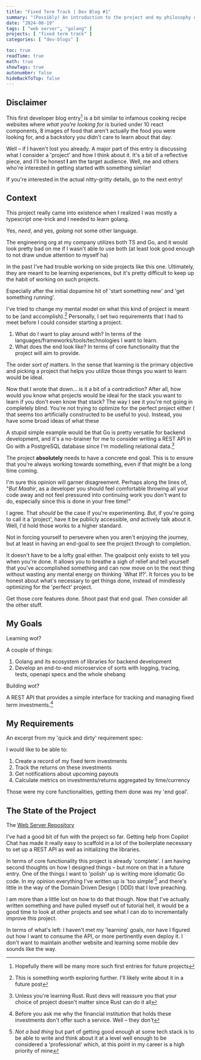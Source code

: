 ```yaml
---
title: "Fixed Term Track | Dev Blog #1"
summary: "(Possibly) An introduction to the project and my philosophy on these programming side-quests!"
date: "2024-08-19"
tags: [ "web server", "golang" ]
projects: [ "fixed term track" ]
categories: [ "dev-blogs" ]

toc: true
readTime: true
math: true
showTags: true
autonumber: false
hideBackToTop: false
---
```


## Disclaimer

This first developer blog entry[^1] is a bit similar to infamous cooking recipe websites where _what you're looking
for_ is buried under 10 react components, 8 images of food that aren't actually the food you were looking for, and a
backstory you didn't care to learn about that day.

Well – if I haven't lost you already. A major part of this entry is discussing what I consider a 'project' and how I
think about it. It's a bit of a reflective piece, and I'll be honest **I** am the target audience. Well, me and others
who're interested in getting started with something similar!

If you're interested in the actual nitty-gritty details, go to the next entry!

## Context

This project really came into existence when I realized I was mostly a typescript one-trick and I needed to learn
golang.

Yes, _need_, and yes, _golang_ not some other language.

The engineering org at my company utilizes both TS and Go, and it would look pretty bad on me if I wasn't able to use
both (at least look good enough to not draw undue attention to myself ha)

In the past I've had trouble working on side projects like this one. Ultimately, they are meant to be learning
experiences, but it's pretty difficult to keep up the habit of working on such projects.

Especially after the initial dopamine hit of 'start something new' and 'get something running'.

I've tried to change my mental model on what this kind of project is meant to be (and accomplish).[^2] Personally, I set
two requirements that I had to meet before I could consider starting a project.

1. What do I want to play around with? In terms of the languages/frameworks/tools/technologies I want to learn.
2. What does the end look like? In terms of core functionality that the project will aim to provide.

The order _sort of_ matters. In the sense that learning is the primary objective and picking a project that helps you
utilize those things you want to learn would be ideal.

Now that I wrote that down... is it a bit of a contradiction? After all, how would you know what projects would be ideal
for the stack you want to learn if you don't even know that stack? The way I see it you're not going in completely
blind. You're not trying to optimize for the perfect project either ( that seems too artificially constructed to be
useful to you). Instead, you have some broad ideas of what these

A stupid simple example would be that Go is pretty versatile for backend development, and it's a no-brainer for me to
consider writing a REST API in Go with a PostgreSQL database since I'm modelling relational data.[^3]

The project **absolutely** needs to have a concrete end goal. This is to ensure that you're always working towards
something, even if that might be a long time coming.

I'm sure this opinion will garner disagreement. Perhaps along the lines of, "_But Maahir_, as a developer you should
feel comfortable throwing all your code away and not feel pressured into continuing work you don't want to do,
especially since this is done in your free time!"

I agree. That _should_ be the case if you're experimenting. _But_, if you're going to call it a 'project', have it be
publicly accessible, _and_ actively talk about it. Well, I'd hold those works to a higher standard.

Not in forcing yourself to persevere when you aren't enjoying the journey, but at least in having an end-goal to see the
project through to completion.

It doesn't have to be a lofty goal either. The goalpost only exists to tell you when you're done. It allows you to
breathe a sigh of relief and tell yourself that you've accomplished something and can now move on to the next thing
without wasting any mental energy on thinking `What If?'. It forces you to be honest about what's necessary to get
things done, instead of mindlessly optimizing for the 'perfect' project.

Get those core features done. Shoot past that end goal. _Then_ consider all the other stuff.

## My Goals

Learning wot?

A couple of things:

1. Golang and its ecosystem of libraries for backend development
2. Develop an end-to-end microservice of sorts with logging, tracing, tests, openapi specs and the whole shebang

Building wot?

A REST API that provides a simple interface for tracking and managing fixed term investments.[^4]

## My Requirements

An excerpt from my 'quick and dirty' requirement spec:

I would like to be able to:

1. Create a record of my fixed term investments
2. Track the returns on these investments
3. Get notifications about upcoming payouts
4. Calculate metrics on investments/returns aggregated by time/currency

Those were my core functionalities, getting them done was my 'end goal'.

## The State of the Project

The [Web Server Repository](https://github.com/mesmur/fixed-term-track-web-server)

I've had a good bit of fun with the project so far. Getting help from Copilot Chat has made it really easy to scaffold
in a lot of the boilerplate necessary to set up a REST API as well as initializing the libraries.

In terms of core functionality this project is already 'complete'. I am having second thoughts on how I designed
things – but more on that in a future entry. One of the things I want to 'polish' up is writing more idiomatic Go code.
In my opinion everything I've written up is 'too simple'[^5] and there's little in the way of the Domain Driven Design (
DDD) that I love preaching.

I am more than a little lost on _how_ to do that though. Now that I've actually written something and have pulled myself
out of tutorial hell, it would be a good time to look at other projects and see what I can do to incrementally improve
this project.

In terms of what's left: I haven't met my 'learning' goals, nor have I figured out how I want to consume the API, or
more pertinently even deploy it. I don't want to maintain another website and learning some mobile dev sounds like the
way.

[^1]: Hopefully there will be many more such first entries for future projects
[^2]: This is something worth exploring further. I'll likely write about it in a future post
[^3]: Unless you're learning Rust. Rust devs will reassure you that your choice of project doesn't matter since Rust can
do it all
[^4]: Before you ask me why the financial institution that holds these investments don't offer such a service. Well –
they don't
[^5]: _Not a bad thing_ but part of getting good enough at some tech stack is to be able to write and think about it at
a level well enough to be considered a 'professional' which, at this point in my career is a high priority of mine
